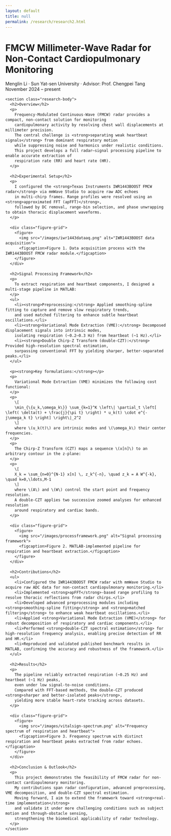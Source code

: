 ```yaml
---
layout: default
title: null
permalink: /research/research2.html
---
```


<html lang="en">
<head>
  <meta charset="UTF-8">
  <title>FMCW Millimeter-Wave Radar for Non-Contact Cardiopulmonary Monitoring</title>
  <link rel="stylesheet" href="research.css">
  <!-- MathJax -->
  <script src="https://polyfill.io/v3/polyfill.min.js?features=es6"></script>
  <script id="MathJax-script" async
    src="https://cdn.jsdelivr.net/npm/mathjax@3/es5/tex-mml-chtml.js">
  </script>
</head>
<body>
<div id="research-detail">
  <div class="content-card">
    <h1 class="page__title">
      FMCW Millimeter-Wave Radar for Non-Contact Cardiopulmonary Monitoring
    </h1>
    <p class="meta">
      Menglin Li · Sun Yat-sen University · Advisor: Prof. Chengpei Tang<br>
      November 2024 – present
    </p>

    <section class="research-body">
      <h2>Overview</h2>
      <p>
        Frequency-Modulated Continuous-Wave (FMCW) radar provides a compact, non-contact solution for monitoring 
        cardiopulmonary activity by resolving chest wall displacements at millimeter precision. 
        The central challenge is <strong>separating weak heartbeat signals</strong> from dominant respiratory motion 
        while suppressing noise and harmonics under realistic conditions. 
        This project develops a full radar–signal processing pipeline to enable accurate extraction of 
        respiration rate (RR) and heart rate (HR).
      </p>

      <h2>Experimental Setup</h2>
      <p>
        I configured the <strong>Texas Instruments IWR1443BOOST FMCW radar</strong> via mmWave Studio to acquire raw ADC echoes 
        in multi-chirp frames. Range profiles were resolved using an <strong>approximated FFT (apFFT)</strong>, 
        followed by DC removal, range-bin selection, and phase unwrapping to obtain thoracic displacement waveforms.
      </p>

      <div class="figure-grid">
        <figure>
          <img src="/images/iwr1443dataaq.png" alt="IWR1443BOOST data acquisition">
          <figcaption>Figure 1. Data acquisition process with the IWR1443BOOST FMCW radar module.</figcaption>
        </figure>
      </div>

      <h2>Signal Processing Framework</h2>
      <p>
        To extract respiration and heartbeat components, I designed a multi-stage pipeline in MATLAB:
      </p>
      <ul>
        <li><strong>Preprocessing:</strong> Applied smoothing-spline fitting to capture and remove slow respiratory trends, 
        and used matched filtering to enhance subtle heartbeat oscillations.</li>
        <li><strong>Variational Mode Extraction (VME):</strong> Decomposed displacement signals into intrinsic modes, 
        isolating respiration (~0.2–0.3 Hz) from heartbeat (~1 Hz).</li>
        <li><strong>Double Chirp-Z Transform (double-CZT):</strong> Provided high-resolution spectral estimation, 
        surpassing conventional FFT by yielding sharper, better-separated peaks.</li>
      </ul>

      <p><strong>Key formulations:</strong></p>
      <p>
        Variational Mode Extraction (VME) minimizes the following cost functional:
      </p>
      <p>
        \[
        \min_{\{u_k,\omega_k\}} \sum_{k=1}^K \left\| \partial_t \left[ \left( \delta(t) + \frac{j}{\pi t} \right) * u_k(t) \cdot e^{-j\omega_k t} \right] \right\|_2^2
        \]
        where \(u_k(t)\) are intrinsic modes and \(\omega_k\) their center frequencies.
      </p>
      <p>
        The Chirp-Z Transform (CZT) maps a sequence \(x[n]\) to an arbitrary contour in the z-plane:
      </p>
      <p>
        \[
        X_k = \sum_{n=0}^{N-1} x[n] \, z_k^{-n}, \quad z_k = A W^{-k}, \quad k=0,\ldots,M-1
        \]
        where \(A\) and \(W\) control the start point and frequency resolution. 
        A double-CZT applies two successive zoomed analyses for enhanced resolution 
        around respiratory and cardiac bands.
      </p>

      <div class="figure-grid">
        <figure>
          <img src="/images/processframework.png" alt="Signal processing framework">
          <figcaption>Figure 2. MATLAB-implemented pipeline for respiration and heartbeat extraction.</figcaption>
        </figure>
      </div>

      <h2>Contributions</h2>
      <ul>
        <li>Configured the IWR1443BOOST FMCW radar with mmWave Studio to acquire raw ADC data for non-contact cardiopulmonary monitoring.</li>
        <li>Implemented <strong>apFFT</strong>-based range profiling to resolve thoracic reflections from radar chirps.</li>
        <li>Developed advanced preprocessing modules including <strong>smoothing-spline fitting</strong> and <strong>matched filtering</strong> to enhance weak heartbeat oscillations.</li>
        <li>Applied <strong>Variational Mode Extraction (VME)</strong> for robust decomposition of respiratory and cardiac components.</li>
        <li>Performed <strong>double-CZT spectral estimation</strong> for high-resolution frequency analysis, enabling precise detection of RR and HR.</li>
        <li>Reproduced and validated published benchmark results in MATLAB, confirming the accuracy and robustness of the framework.</li>
      </ul>

      <h2>Results</h2>
      <p>
        The pipeline reliably extracted respiration (~0.25 Hz) and heartbeat (~1 Hz) peaks, 
        even under low signal-to-noise conditions. 
        Compared with FFT-based methods, the double-CZT produced <strong>sharper and better-isolated peaks</strong>, 
        yielding more stable heart-rate tracking across datasets.
      </p>

      <div class="figure-grid">
        <figure>
          <img src="/images/vitalsign-spectrum.png" alt="Frequency spectrum of respiration and heartbeat">
          <figcaption>Figure 3. Frequency spectrum with distinct respiration and heartbeat peaks extracted from radar echoes.</figcaption>
        </figure>
      </div>

      <h2>Conclusion & Outlook</h2>
      <p>
        This project demonstrates the feasibility of FMCW radar for non-contact cardiopulmonary monitoring. 
        My contributions span radar configuration, advanced preprocessing, VME decomposition, and double-CZT spectral estimation. 
        Moving forward, I aim to extend the framework toward <strong>real-time implementation</strong> 
        and validate it under more challenging conditions such as subject motion and through-obstacle sensing, 
        strengthening the biomedical applicability of radar technology.
      </p>
    </section>
  </div>
</div>
</body>
</html>

